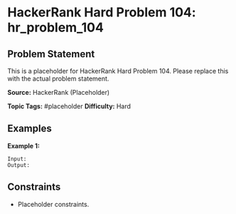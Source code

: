 # HackerRank Hard Problem 104: hr_problem_104

## Problem Statement

This is a placeholder for HackerRank Hard Problem 104.
Please replace this with the actual problem statement.

**Source:** HackerRank (Placeholder)

**Topic Tags:** #placeholder
**Difficulty:** Hard

## Examples

**Example 1:**

```
Input:
Output:
```

## Constraints

- Placeholder constraints.
